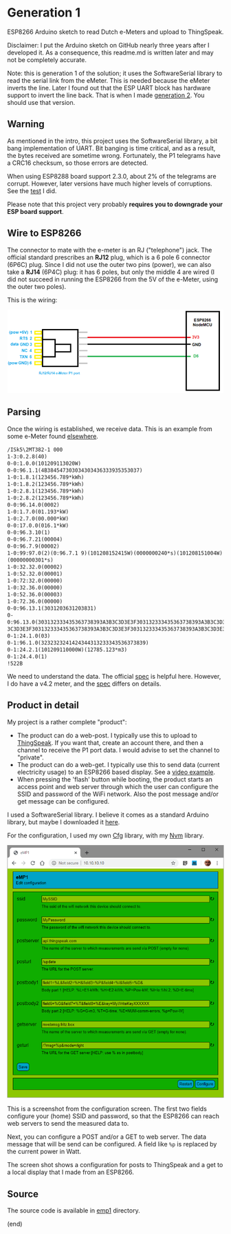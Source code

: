 # Generation 1

ESP8266 Arduino sketch to read Dutch e-Meters and upload to ThingSpeak.

Disclaimer: I put the Arduino sketch on GitHub nearly three years after I developed it. 
As a consequence, this readme.md is written later and may not be completely accurate.

Note: this is generation 1 of the solution; it uses the SoftwareSerial library to read the serial link
from the eMeter. This is needed because the eMeter inverts the line. Later I found out that the ESP UART block
has hardware support to invert the line back. That is when I made [generation 2](../gen2).
You should use that version.


## Warning

As mentioned in the intro, this project uses the SoftwareSerial library, a bit bang implementation of UART.
Bit banging is time critical, and as a result, the bytes received are sometime wrong.
Fortunately, the P1 telegrams have a CRC16 checksum, so those errors are detected.

When using ESP8288 board support 2.3.0, about 2% of the telegrams are corrupt.
However, later versions have much higher levels of corruptions.
See the [test](testswser.md) I did.

Please note that this project very probably 
**requires you to downgrade your ESP board support**.


##  Wire to ESP8266

The connector to mate with the e-meter is an RJ ("telephone") jack. 
The official standard prescribes an **RJ12**	plug, which is a 6 pole 6 connector (6P6C) plug.
Since I did not use the outer two pins (power), we can also take a **RJ14** (6P4C) plug: it has 6 poles, 
but only the middle 4 are wired (I did not succeed in running the ESP8266 from the 5V of the e-Meter, using the outer two poles).

This is the wiring:

![Wiring](connection.png)


## Parsing
Once the wiring is established, we receive data.
This is an example from some e-Meter found [elsewhere](http://domoticx.com/p1-poort-slimme-meter-hardware/).

```
/ISk5\2MT382-1 000
1-3:0.2.8(40)
0-0:1.0.0(101209113020W)
0-0:96.1.1(4B384547303034303436333935353037)
1-0:1.8.1(123456.789*kWh)
1-0:1.8.2(123456.789*kWh)
1-0:2.8.1(123456.789*kWh)
1-0:2.8.2(123456.789*kWh)
0-0:96.14.0(0002)
1-0:1.7.0(01.193*kW)
1-0:2.7.0(00.000*kW)
0-0:17.0.0(016.1*kW)
0-0:96.3.10(1)
0-0:96.7.21(00004)
0-0:96.7.9(00002)
1-0:99:97.0(2)(0:96.7.1 9)(101208152415W)(0000000240*s)(101208151004W)(00000000301*s)
1-0:32.32.0(00002)
1-0:52.32.0(00001)
1-0:72:32.0(00000)
1-0:32.36.0(00000)
1-0:52.36.0(00003)
1-0:72.36.0(00000)
0-0:96.13.1(3031203631203831)
0-0:96.13.0(303132333435363738393A3B3C3D3E3F303132333435363738393A3B3C3D3E3F303132333435363738393A3B
3C3D3E3F303132333435363738393A3B3C3D3E3F303132333435363738393A3B3C3D3E3F)
0-1:24.1.0(03)
0-1:96.1.0(3232323241424344313233343536373839)
0-1:24.2.1(101209110000W)(12785.123*m3)
0-1:24.4.0(1)
!522B
```

We need to understand the data.
The official [spec](https://www.netbeheernederland.nl/_upload/Files/Slimme_meter_15_a727fce1f1.pdf) is helpful here.
However, I do have a v4.2 meter, and the [spec](https://www.netbeheernederland.nl/_upload/Files/Slimme_meter_15_32ffe3cc38.pdf) differs on details.


## Product in detail
My project is a rather complete "product":
 - The product can do a web-post.
   I typically use this to upload to [ThingSpeak](https://thingspeak.com/).
   If you want that, create an account there, and then a channel to receive the P1 port data. 
   I would advise to set the channel to "private".
 - The product can do a web-get.
   I typically use this to send data (current electricity usage) to an ESP8266 based display.
   See a [video example](https://youtu.be/ZBvKilhE66w).
 - When pressing the 'flash' button while booting, the product starts an access point and web server through which
   the user can configure the SSID and password of the WiFi network. Also the post message and/or get message
   can be configured.

I used a SoftwareSerial library. I believe it comes as a standard Arduino library, but maybe I downloaded it 
[here](https://github.com/plerup/espsoftwareserial/blob/master/src/SoftwareSerial.h). 

For the configuration, I used my own [Cfg](https://github.com/maarten-pennings/Cfg) library,
with my [Nvm](https://github.com/maarten-pennings/Nvm) library.

![Web configuration](webcfg.png)

This is a screenshot from the configuration screen.
The first two fields configure your (home) SSID and password,
so that the ESP8266 can reach web servers to send the measured data to.

Next, you can configure a POST and/or a GET to web server.
The  data message that will be send can be configured.
A field like `%p` is replaced by the current power in Watt.

The screen shot shows a configuration for posts to ThingSpeak and a get to a local display that I made from an ESP8266.


## Source

The source code is available in [emp1](emp1) directory.


(end)
